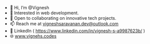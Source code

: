 - 👋 Hi, I’m @Vignesh
- 👀 Interested in web development.
- 💼 Open to collaborating on innovative tech projects.
- 📫 Reach me at vigneshsaravanan.dev@outlook.com
- 💬 LinkedIn ( https://www.linkedin.com/in/vignesh-s-a9987623b/ )
- 🌐 www.vignehs.codes
